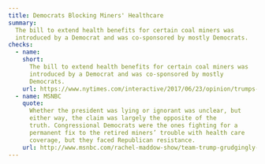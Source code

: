```yaml
---
title: Democrats Blocking Miners' Healthcare
summary:
  The bill to extend health benefits for certain coal miners was
  introduced by a Democrat and was co-sponsored by mostly Democrats.
checks:
  - name:
    short:
      The bill to extend health benefits for certain coal miners was
      introduced by a Democrat and was co-sponsored by mostly
      Democrats.
    url: https://www.nytimes.com/interactive/2017/06/23/opinion/trumps-lies.html
  - name: MSNBC
    quote:
      Whether the president was lying or ignorant was unclear, but
      either way, the claim was largely the opposite of the
      truth. Congressional Democrats were the ones fighting for a
      permanent fix to the retired miners’ trouble with health care
      coverage, but they faced Republican resistance.
    url: http://www.msnbc.com/rachel-maddow-show/team-trump-grudgingly-tells-the-truth-about-miners-health-care
---
```

